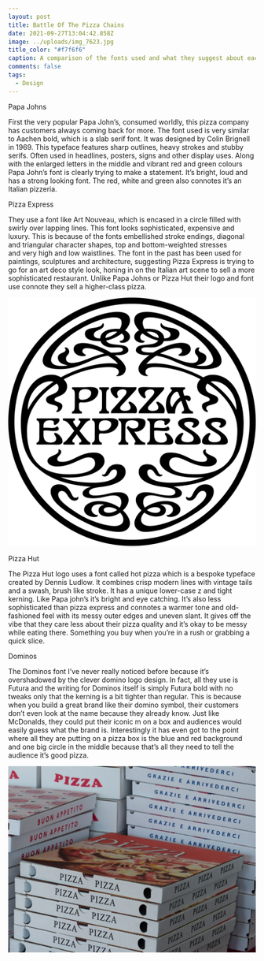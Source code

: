 ```yaml
---
layout: post
title: Battle Of The Pizza Chains
date: 2021-09-27T13:04:42.858Z
image: ../uploads/img_7623.jpg
title_color: "#f7f6f6"
caption: A comparison of the fonts used and what they suggest about each brand.
comments: false
tags:
  - Design
---
```

Papa Johns

First the very popular Papa John’s, consumed worldly, this pizza company has customers always coming back for more. The font used is very similar to Aachen bold, which is a slab serif font. It was designed by Colin Brignell in 1969. This typeface features sharp outlines, heavy strokes and stubby serifs. Often used in headlines, posters, signs and other display uses. Along with the enlarged letters in the middle and vibrant red and green colours Papa John’s font is clearly trying to make a statement. It’s bright, loud and has a strong looking font. The red, white and green also connotes it’s an Italian pizzeria. 

Pizza Express

They use a font like Art Nouveau, which is encased in a circle filled with swirly over lapping lines. This font looks sophisticated, expensive and luxury. This is because of the fonts embellished stroke endings, diagonal and triangular character shapes, top and bottom-weighted stresses and very high and low waistlines. The font in the past has been used for paintings, sculptures and architecture, suggesting Pizza Express is trying to go for an art deco style look, honing in on the Italian art scene to sell a more sophisticated restaurant. Unlike Papa Johns or Pizza Hut their logo and font use connote they sell a higher-class pizza. 

![](../uploads/pngkey.com-wendys-logo-png-544260.png "pizza express logo")

Pizza Hut 

The Pizza Hut logo uses a font called hot pizza which is a bespoke typeface created by Dennis Ludlow. It combines crisp modern lines with vintage tails and a swash, brush like stroke. It has a unique lower-case z and tight kerning. Like Papa john’s it’s bright and eye catching. It’s also less sophisticated than pizza express and connotes a warmer tone and old-fashioned feel with its messy outer edges and uneven slant. It gives off the vibe that they care less about their pizza quality and it’s okay to be messy while eating there. Something you buy when you’re in a rush or grabbing a quick slice. 

Dominos 

The Dominos font I’ve never really noticed before because it’s overshadowed by the clever domino logo design. In fact, all they use is Futura and the writing for Dominos itself is simply Futura bold with no tweaks only that the kerning is a bit tighter than regular. This is because when you build a great brand like their domino symbol, their customers don’t even look at the name because they already know. Just like McDonalds, they could put their iconic m on a box and audiences would easily guess what the brand is. Interestingly it has even got to the point where all they are putting on a pizza box is the blue and red background and one big circle in the middle because that’s all they need to tell the audience it’s good pizza. 

![](../uploads/pizza-boxes-gc123fc468_1920.jpg "Pizza Boxes Example")